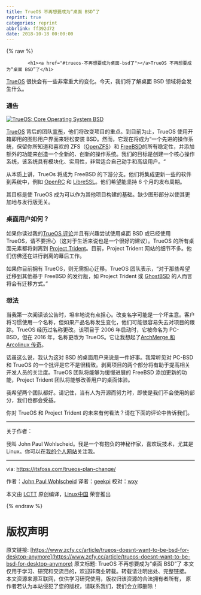 ```yaml
---
title: TrueOS 不再想要成为“桌面 BSD”了
reprint: true
categories: reprint
abbrlink: ff392d72
date: 2018-10-18 00:00:00
---
```


{% raw %}

            <h1><a href="#trueos-不再想要成为桌面-bsd了"></a>TrueOS 不再想要成为“桌面 BSD”了</h1>
<p><a href="https://www.trueos.org/">TrueOS</a> 很快会有一些非常重大的变化。今天，我们将了解桌面 BSD 领域将会发生什么。</p>
<h3><a href="#通告"></a>通告</h3>
<p><a href="https://camo.githubusercontent.com/a3dcc23c2fcd0591984f1bda949e2f73b1b08057/68747470733a2f2f346264733668657267632d666c79776865656c2e6e6574646e612d73736c2e636f6d2f77702d636f6e74656e742f75706c6f6164732f323031382f30362f747275652d6f732d6273642d6465736b746f702e6a706567"><img src="https://p0.ssl.qhimg.com/t011429cdc2f78beded.jpg" alt="TrueOS: Core Operating System BSD"></a></p>
<p><a href="https://www.trueos.org/">TrueOS</a> 背后的团队<a href="https://www.trueos.org/blog/trueosdownstream/">宣布</a>，他们将改变项目的重点。到目前为止，TrueOS 使用开箱即用的图形用户界面来轻松安装 BSD。然而，它现在将成为“一个先进的操作系统，保留你所知道和喜欢的 ZFS（<a href="http://open-zfs.org/wiki/Main_Page">OpenZFS</a>）和 <a href="https://www.freebsd.org/">FreeBSD</a>的所有稳定性，并添加额外的功能来创造一个全新的、创新的操作系统。我们的目标是创建一个核心操作系统，该系统具有模块化、实用性，非常适合自己动手和高级用户。“</p>
<p>从本质上讲，TrueOs 将成为 FreeBSD 的下游分支。他们将集成更新一些的软件到系统中，例如 <a href="https://en.wikipedia.org/wiki/OpenRC">OpenRC</a> 和 <a href="http://www.libressl.org/">LibreSSL</a>。他们希望能坚持 6 个月的发布周期。</p>
<p>其目标是使 TrueOS 成为可以作为其他项目构建的基础。缺少图形部分以使其更加地与发行版无关。</p>
<h3><a href="#桌面用户如何"></a>桌面用户如何？</h3>
<p>如果你读过我的<a href="https://itsfoss.com/trueos-bsd-review/">TrueOS 评论</a>并且有兴趣尝试使用桌面 BSD 或已经使用 TrueOS，请不要担心（这对于生活来说也是一个很好的建议）。TrueOS 的所有桌面元素都将剥离到 <a href="http://www.project-trident.org/">Project Trident</a>。目前，Project Trident 网站的细节不多。他们仿佛还在进行剥离的幕后工作。</p>
<p>如果你目前拥有 TrueOS，则无需担心迁移。TrueOS 团队表示，“对于那些希望迁移到其他基于 FreeBSD 的发行版，如 Project Trident 或 <a href="https://www.ghostbsd.org/">GhostBSD</a> 的人而言将会有迁移方式。”</p>
<h3><a href="#想法"></a>想法</h3>
<p>当我第一次阅读该公告时，坦率地说有点担心。改变名字可能是一个坏主意。客户将习惯使用一个名称，但如果产品名称发生变化，他们可能很容易失去对项目的跟踪。TrueOS 经历过名称更改。该项目于 2006 年启动时，它被命名为 PC-BSD，但在 2016 年，名称更改为 TrueOS。它让我想起了<a href="https://itsfoss.com/archlabs-vs-archmerge/">ArchMerge 和 Arcolinux 传奇</a>。</p>
<p>话虽这么说，我认为这对 BSD 的桌面用户来说是一件好事。我常听见对 PC-BSD 和 TrueOS 的一个批评是它不是很精致。剥离项目的两个部分将有助于提高相关开发人员的关注度。TrueOS 团队将能够为缓慢进展的 FreeBSD 添加更新的功能，Project Trident 团队将能够改善用户的桌面体验。</p>
<p>我希望两个团队都好。请记住，当有人为开源而努力时，即使是我们不会使用的部分，我们也都会受益。</p>
<p>你对 TrueOS 和 Project Trident 的未来有何看法？请在下面的评论中告诉我们。</p>
<hr>
<p>关于作者：</p>
<p>我叫 John Paul Wohlscheid。我是一个有抱负的神秘作家，喜欢玩技术，尤其是 Linux。你可以在<a href="http://johnpaulwohlscheid.work/">我的个人网站</a>关注我。</p>
<hr>
<p>via: <a href="https://itsfoss.com/trueos-plan-change/">https://itsfoss.com/trueos-plan-change/</a></p>
<p>作者：<a href="https://itsfoss.com/author/john/">John Paul Wohlscheid</a> 译者：<a href="https://github.com/geekpi">geekpi</a> 校对：<a href="https://github.com/wxy">wxy</a></p>
<p>本文由 <a href="https://github.com/LCTT/TranslateProject">LCTT</a> 原创编译，<a href="https://linux.cn/">Linux中国</a> 荣誉推出</p>

          
{% endraw %}

# 版权声明
原文链接: [https://www.zcfy.cc/article/trueos-doesnt-want-to-be-bsd-for-desktop-anymore](https://www.zcfy.cc/article/trueos-doesnt-want-to-be-bsd-for-desktop-anymore)
原文标题: TrueOS 不再想要成为“桌面 BSD”了
本文仅用于学习、研究和交流目的，欢迎非商业转载。转载请注明出处、完整链接。
本文资源来源互联网，仅供学习研究使用，版权归该资源的合法拥有者所有，
原作者若认为本站侵犯了您的版权，请联系我们，我们会立即删除！
